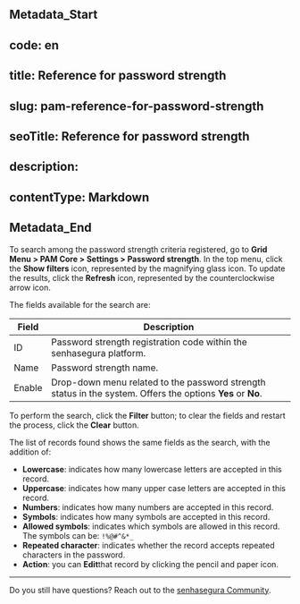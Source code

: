 ## Metadata_Start 
## code: en
## title: Reference for password strength 
## slug: pam-reference-for-password-strength 
## seoTitle: Reference for password strength 
## description:  
## contentType: Markdown 
## Metadata_End
To search among the password strength criteria registered, go to **Grid Menu > PAM Core > Settings > Password strength**. In the top menu, click the **Show filters** icon, represented by the magnifying glass icon. To update the results, click the **Refresh** icon, represented by the counterclockwise arrow icon.

The fields available for the search are:

| Field | Description |
| --- | --- |
| ID | Password strength registration code within the senhasegura platform. |
| Name | Password strength name. |
| Enable | Drop-down menu related to the password strength status in the system. Offers the options **Yes** or **No**. |

To perform the search, click the **Filter** button; to clear the fields and restart the process, click the **Clear** button.

The list of records found shows the same fields as the search, with the addition of:

- **Lowercase**: indicates how many lowercase letters are accepted in this record.
- **Uppercase**: indicates how many upper case letters are accepted in this record.
- **Numbers**: indicates how many numbers are accepted in this record.
- **Symbols**: indicates how many symbols are accepted in this record.
- **Allowed symbols**: indicates which symbols are allowed in this record. The symbols can be: `!%@#^&*_`
- **Repeated character**: indicates whether the record accepts repeated characters in the password.
- **Action**: you can **Edit**that record by clicking the pencil and paper icon.

***

Do you still have questions? Reach out to the [senhasegura Community](https://community.senhasegura.io/).
